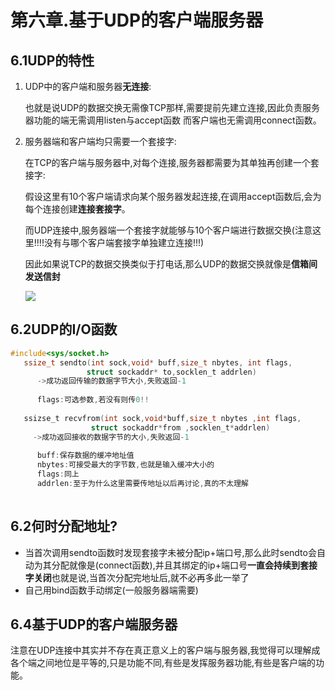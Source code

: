 # 第六章.基于UDP的客户端服务器

## 6.1UDP的特性

1. UDP中的客户端和服务器**无连接**:

   也就是说UDP的数据交换无需像TCP那样,需要提前先建立连接,因此负责服务器功能的端无需调用listen与accept函数 而客户端也无需调用connect函数。

2. 服务器端和客户端均只需要一个套接字:

   在TCP的客户端与服务器中,对每个连接,服务器都需要为其单独再创建一个套接字:

   ​    假设这里有10个客户端请求向某个服务器发起连接,在调用accept函数后,会为每个连接创建**连接套接字**。 

   ​    而UDP连接中,服务器端一个套接字就能够与10个客户端进行数据交换(注意这里!!!!没有与哪个客户端套接字单独建立连接!!!)

   ​    因此如果说TCP的数据交换类似于打电话,那么UDP的数据交换就像是**信箱间发送信封**

   ![](https://github.com/gggggwen/TCP-IP-StudyNotes/blob/main/Chapter6/%E5%B1%8F%E5%B9%95%E6%88%AA%E5%9B%BE%202024-06-27%20114049.png?raw=true)





## 6.2UDP的I/O函数

```c
#include<sys/socket.h>
   ssize_t sendto(int sock,void* buff,size_t nbytes, int flags,
                 struct sockaddr* to,socklen_t addrlen)
      ->成功返回传输的数据字节大小,失败返回-1
      
      flags:可选参数,若没有则传0!!
     
   ssizse_t recvfrom(int sock,void*buff,size_t nbytes ,int flags,
                  struct sockaddr*from ,socklen_t*addrlen)
     ->成功返回接收的数据字节的大小,失败返回-1
          
      buff:保存数据的缓冲地址值
      nbytes:可接受最大的字节数,也就是输入缓冲大小的 
      flags:同上
      addrlen:至于为什么这里需要传地址以后再讨论,真的不太理解
      
```



## 6.2何时分配地址?

- 当首次调用sendto函数时发现套接字未被分配ip+端口号,那么此时sendto会自动为其分配就像是(connect函数),并且其绑定的ip+端口号**一直会持续到套接字关闭**也就是说,当首次分配完地址后,就不必再多此一举了
- 自己用bind函数手动绑定(一般服务器端需要)

## 6.4基于UDP的客户端服务器

注意在UDP连接中其实并不存在真正意义上的客户端与服务器,我觉得可以理解成各个端之间地位是平等的,只是功能不同,有些是发挥服务器功能,有些是客户端的功能。



